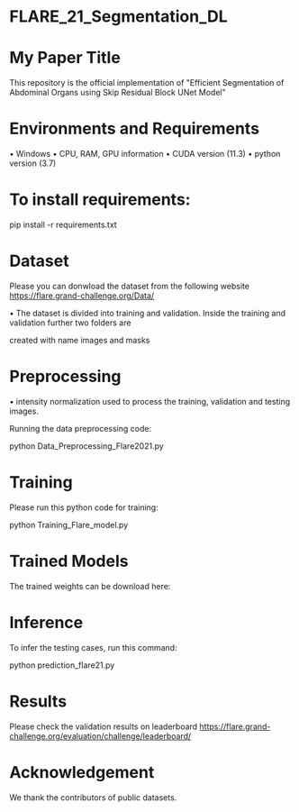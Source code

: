 # FLARE_21_Segmentation_DL

# My Paper Title
This repository is the official implementation of "Efficient Segmentation of Abdominal Organs using Skip 
Residual Block UNet Model"
# Environments and Requirements
•	Windows
•	CPU, RAM, GPU information
•	CUDA version (11.3)
•	python version (3.7)
# To install requirements:
pip install -r requirements.txt
# Dataset
Please you can donwload the dataset from the following website
https://flare.grand-challenge.org/Data/

•	The dataset is divided into training and validation. Inside the training and validation further two folders are

created with name images and masks

# Preprocessing
•	intensity normalization used to process the training, validation and testing images.

Running the data preprocessing code:

python Data_Preprocessing_Flare2021.py

# Training
Please run this python code for training:

python Training_Flare_model.py

# Trained Models
The trained weights can be download here:

# Inference
To infer the testing cases, run this command:

python prediction_flare21.py

# Results
Please check the validation results on leaderboard
https://flare.grand-challenge.org/evaluation/challenge/leaderboard/

# Acknowledgement
We thank the contributors of public datasets.
